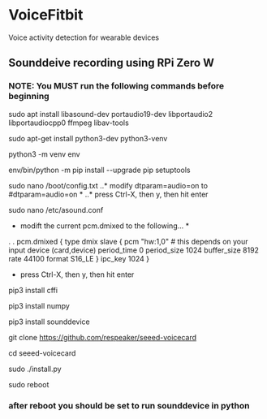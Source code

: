 # VoiceFitbit
Voice activity detection for wearable devices

## Sounddeive recording using RPi Zero W
### NOTE: You MUST run the following commands before beginning

sudo apt install libasound-dev portaudio19-dev libportaudio2 libportaudiocpp0 ffmpeg libav-tools 

sudo apt-get install python3-dev python3-venv 

python3 -m venv env 

env/bin/python -m pip install --upgrade pip setuptools
 
sudo nano /boot/config.txt
..* modify dtparam=audio=on to #dtparam=audio=on *
..* press Ctrl-X, then y, then hit enter

sudo nano /etc/asound.conf
* modift the current pcm.dmixed to the following... *

.
.
pcm.dmixed {
  type dmix
  slave {
      pcm "hw:1,0"  # this depends on your input device (card,device)
      period_time 0
      period_size 1024
      buffer_size 8192
      rate 44100
      format S16_LE
  }
  ipc_key 1024
} 


* press Ctrl-X, then y, then hit enter
 
pip3 install cffi

pip3 install numpy

pip3 install sounddevice


git clone https://github.com/respeaker/seeed-voicecard

cd seeed-voicecard

sudo ./install.py

sudo reboot
 
### after reboot you should be set to run sounddevice in python

